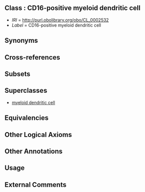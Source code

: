 
## Class : CD16-positive myeloid dendritic cell

 * *IRI* = http://purl.obolibrary.org/obo/CL_0002532
 * *Label* = CD16-positive myeloid dendritic cell

## Synonyms


## Cross-references


## Subsets


## Superclasses

 * [myeloid dendritic cell](../../CL/82/CL_0000782.md)

## Equivalencies


## Other Logical Axioms


## Other Annotations


## Usage


## External Comments

